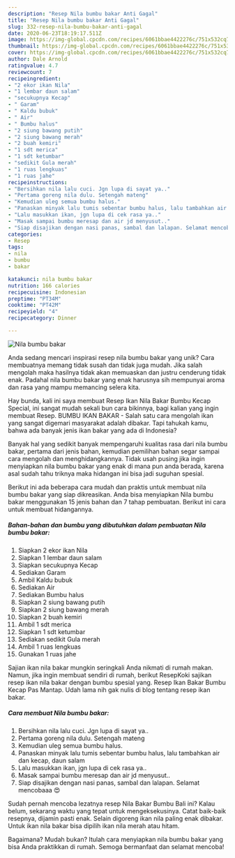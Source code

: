 ```yaml
---
description: "Resep Nila bumbu bakar Anti Gagal"
title: "Resep Nila bumbu bakar Anti Gagal"
slug: 332-resep-nila-bumbu-bakar-anti-gagal
date: 2020-06-23T18:19:17.511Z
image: https://img-global.cpcdn.com/recipes/6061bbae4422276c/751x532cq70/nila-bumbu-bakar-foto-resep-utama.jpg
thumbnail: https://img-global.cpcdn.com/recipes/6061bbae4422276c/751x532cq70/nila-bumbu-bakar-foto-resep-utama.jpg
cover: https://img-global.cpcdn.com/recipes/6061bbae4422276c/751x532cq70/nila-bumbu-bakar-foto-resep-utama.jpg
author: Dale Arnold
ratingvalue: 4.7
reviewcount: 7
recipeingredient:
- "2 ekor ikan Nila"
- "1 lembar daun salam"
- "secukupnya Kecap"
- " Garam"
- " Kaldu bubuk"
- " Air"
- " Bumbu halus"
- "2 siung bawang putih"
- "2 siung bawang merah"
- "2 buah kemiri"
- "1 sdt merica"
- "1 sdt ketumbar"
- "sedikit Gula merah"
- "1 ruas lengkuas"
- "1 ruas jahe"
recipeinstructions:
- "Bersihkan nila lalu cuci. Jgn lupa di sayat ya.."
- "Pertama goreng nila dulu. Setengah mateng"
- "Kemudian uleg semua bumbu halus."
- "Panaskan minyak lalu tumis sebentar bumbu halus, lalu tambahkan air dan kecap, daun salam"
- "Lalu masukkan ikan, jgn lupa di cek rasa ya.."
- "Masak sampai bumbu meresap dan air jd menyusut.."
- "Siap disajikan dengan nasi panas, sambal dan lalapan. Selamat mencobaaa 😍"
categories:
- Resep
tags:
- nila
- bumbu
- bakar

katakunci: nila bumbu bakar 
nutrition: 166 calories
recipecuisine: Indonesian
preptime: "PT34M"
cooktime: "PT42M"
recipeyield: "4"
recipecategory: Dinner

---
```



![Nila bumbu bakar](https://img-global.cpcdn.com/recipes/6061bbae4422276c/751x532cq70/nila-bumbu-bakar-foto-resep-utama.jpg)

Anda sedang mencari inspirasi resep nila bumbu bakar yang unik? Cara membuatnya memang tidak susah dan tidak juga mudah. Jika salah mengolah maka hasilnya tidak akan memuaskan dan justru cenderung tidak enak. Padahal nila bumbu bakar yang enak harusnya sih mempunyai aroma dan rasa yang mampu memancing selera kita.

Hay bunda, kali ini saya membuat Resep Ikan Nila Bakar Bumbu Kecap Special, ini sangat mudah sekali bun cara bikinnya, bagi kalian yang ingin membuat Resep. BUMBU IKAN BAKAR - Salah satu cara mengolah ikan yang sangat digemari masyarakat adalah dibakar. Tapi tahukah kamu, bahwa ada banyak jenis ikan bakar yang ada di Indonesia?

Banyak hal yang sedikit banyak mempengaruhi kualitas rasa dari nila bumbu bakar, pertama dari jenis bahan, kemudian pemilihan bahan segar sampai cara mengolah dan menghidangkannya. Tidak usah pusing jika ingin menyiapkan nila bumbu bakar yang enak di mana pun anda berada, karena asal sudah tahu triknya maka hidangan ini bisa jadi suguhan spesial.


Berikut ini ada beberapa cara mudah dan praktis untuk membuat nila bumbu bakar yang siap dikreasikan. Anda bisa menyiapkan Nila bumbu bakar menggunakan 15 jenis bahan dan 7 tahap pembuatan. Berikut ini cara untuk membuat hidangannya.

<!--inarticleads1-->

##### Bahan-bahan dan bumbu yang dibutuhkan dalam pembuatan Nila bumbu bakar:

1. Siapkan 2 ekor ikan Nila
1. Siapkan 1 lembar daun salam
1. Siapkan secukupnya Kecap
1. Sediakan  Garam
1. Ambil  Kaldu bubuk
1. Sediakan  Air
1. Sediakan  Bumbu halus
1. Siapkan 2 siung bawang putih
1. Siapkan 2 siung bawang merah
1. Siapkan 2 buah kemiri
1. Ambil 1 sdt merica
1. Siapkan 1 sdt ketumbar
1. Sediakan sedikit Gula merah
1. Ambil 1 ruas lengkuas
1. Gunakan 1 ruas jahe


Sajian ikan nila bakar mungkin seringkali Anda nikmati di rumah makan. Namun, jika ingin membuat sendiri di rumah, berikut ResepKoki sajikan resep ikan nila bakar dengan bumbu spesial yang. Resep Ikan Bakar Bumbu Kecap Pas Mantap. Udah lama nih gak nulis di blog tentang resep ikan bakar. 

<!--inarticleads2-->

##### Cara membuat Nila bumbu bakar:

1. Bersihkan nila lalu cuci. Jgn lupa di sayat ya..
1. Pertama goreng nila dulu. Setengah mateng
1. Kemudian uleg semua bumbu halus.
1. Panaskan minyak lalu tumis sebentar bumbu halus, lalu tambahkan air dan kecap, daun salam
1. Lalu masukkan ikan, jgn lupa di cek rasa ya..
1. Masak sampai bumbu meresap dan air jd menyusut..
1. Siap disajikan dengan nasi panas, sambal dan lalapan. Selamat mencobaaa 😍


Sudah pernah mencoba lezatnya resep Nila Bakar Bumbu Bali ini? Kalau belum, sekarang waktu yang tepat untuk mengeksekusinya. Catat baik-baik resepnya, dijamin pasti enak. Selain digoreng ikan nila paling enak dibakar. Untuk ikan nila bakar bisa dipilih ikan nila merah atau hitam. 

Bagaimana? Mudah bukan? Itulah cara menyiapkan nila bumbu bakar yang bisa Anda praktikkan di rumah. Semoga bermanfaat dan selamat mencoba!
